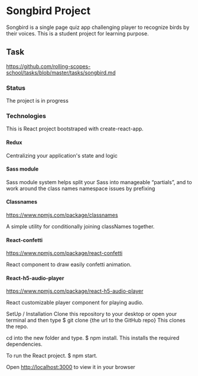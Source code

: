 # Songbird Project

Songbird is a single page quiz app challenging player to recognize birds by their voices. This is a student project for learning purpose.

## Task

<https://github.com/rolling-scopes-school/tasks/blob/master/tasks/songbird.md>

### Status

The project is in progress

### Technologies

This is React project bootstraped with create-react-app.

#### Redux

Centralizing your application's state and logic

#### Sass module

Sass module system helps split your Sass into manageable “partials”, and to work around the class names namespace issues by prefixing

#### Classnames

<https://www.npmjs.com/package/classnames>

A simple utility for conditionally joining classNames together.

#### React-confetti

<https://www.npmjs.com/package/react-confetti>

React component to draw easily confetti animation.

#### React-h5-audio-player

<https://www.npmjs.com/package/react-h5-audio-player>

React customizable player component for playing audio.

SetUp / Installation
Clone this repository to your desktop or open your terminal and then type $ git clone {the url to the GitHub repo} This clones the repo.

cd into the new folder and type. $ npm install. This installs the required dependencies.

To run the React project. $ npm start.

Open <http://localhost:3000> to view it in your browser
